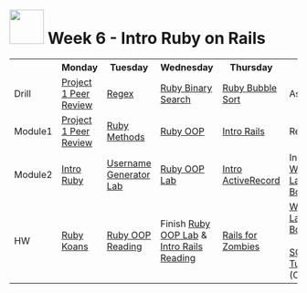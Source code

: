 # <img src="https://cloud.githubusercontent.com/assets/7833470/10899314/63829980-8188-11e5-8cdd-4ded5bcb6e36.png" height="60"> Week 6 - Intro Ruby on Rails

<table>
  <tr>
    <th></th>
    <th>Monday</th>
    <th>Tuesday</th>
    <th>Wednesday</th>
    <th>Thursday</th>
    <th>Friday</th>
  </tr>
  <tr>
    <td>Drill</td>
    <td><a href="./day-01/drill/">Project 1 Peer Review</a></td>
    <td><a href="./day-02/drill/">Regex</a></td>
    <td><a href="./day-03/drill/">Ruby Binary Search</a></td>
    <td><a href="./day-04/drill/">Ruby Bubble Sort</a></td>
    <td>Assessment</td>
  </tr>
  <tr>
    <td>Module1</td>
    <td><a href="./day-01/module-01/">Project 1 Peer Review</a></td>
    <td><a href="./day-02/module-01/">Ruby Methods</a></td>
    <td><a href="./day-03/module-01/">Ruby OOP</a></td>
    <td><a href="./day-04/module-01/">Intro Rails</a></td>
    <td>Review</td>
  </tr>
  <tr>
    <td>Module2</td>
    <td><a href="./day-01/module-02/">Intro Ruby</a></td>
    <td><a href="./day-02/module-02/">Username Generator Lab</a></td>
    <td><a href="./day-03/module-02/">Ruby OOP Lab</a></td>
    <td><a href="./day-04/module-02/">Intro ActiveRecord</a></td>
    <td>Intro <a href="https://github.com/sf-wdi-24/rails_bog_app" target="_blank">Weekend Lab (Rails Bog App)</a></td>
  </tr>
  <tr>
    <td>HW</td>
    <td><a href="https://github.com/sf-wdi-24/ruby-koans" target="_blank">Ruby Koans</a></td>
    <td><a href="https://github.com/sf-wdi-24/ruby-oop-reading"target="_blank">Ruby OOP Reading</a></td>
    <td>Finish <a href="https://github.com/sf-wdi-24/ruby-oop-lab" target="_blank">Ruby OOP Lab</a> & <a href="https://github.com/sf-wdi-24/intro-rails-reading" target="_blank">Intro Rails Reading</a></td>
    <td><a href="https://github.com/sf-wdi-24/rails-for-zombies" target="_blank">Rails for Zombies</a></td>
    <td>
      <a href="https://github.com/sf-wdi-24/rails_bog_app" target="_blank">Weekend Lab (Rails Bog App)</a><br><br>
      <a href="https://www.khanacademy.org/computing/computer-programming/sql/sql-basics/v/welcome-to-sql" target="_blank">SQL Basics Tutorial</a> (Optional)
    </td>
  </tr>
</table>
